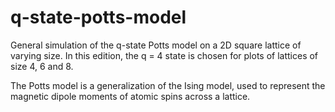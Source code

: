 # q-state-potts-model
General simulation of the q-state Potts model on a 2D square lattice of varying size. In this edition, the q = 4 state is chosen for plots of lattices of size 4, 6 and 8.

The Potts model is a generalization of the Ising model, used to represent the magnetic dipole moments of atomic spins across a lattice.
